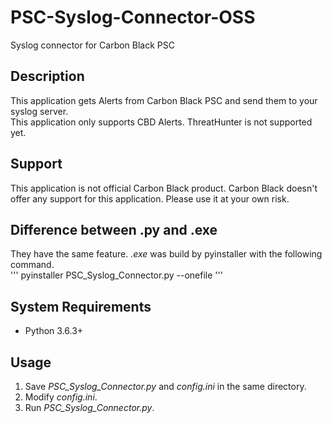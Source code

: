 # PSC-Syslog-Connector-OSS
Syslog connector for Carbon Black PSC

## Description
This application gets Alerts from Carbon Black PSC and send them to your syslog server.  
This application only supports CBD Alerts. ThreatHunter is not supported yet.

## Support
This application is not official Carbon Black product. Carbon Black doesn't offer any support for this application. Please use it at your own risk.

## Difference between .py and .exe
They have the same feature. *.exe* was build by pyinstaller with the following command.  
'''
pyinstaller PSC_Syslog_Connector.py --onefile
'''

## System Requirements
* Python 3.6.3+  

## Usage
1. Save *PSC_Syslog_Connector.py* and *config.ini* in the same directory.  
2. Modify *config.ini*.  
3. Run *PSC_Syslog_Connector.py*.  

